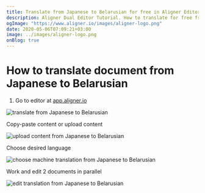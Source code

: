 ```yaml
---
title: Translate from Japanese to Belarusian for free in Aligner Editor
description: Aligner Dual Editor Tutorial. How to translate for free from Japanese to Belarusian. Aligner is multilingual document management platform. 
ogImage: "https://www.aligner.io/images/aligner-logo.png"
date: 2020-05-06T07:09:21+03:00
image: ../images/aligner-logo.png
onBlog: true
---
```


# How to translate document from Japanese to Belarusian

1. Go to editor at [app.aligner.io](https://app.aligner.io "Aligner App web page")

![translate from Japanese to Belarusian](../aligner-blank-editor.png "translate from Japanese to Belarusian")

Copy-paste content or upload content

![upload content from Japanese to Belarusian](../aligner-uploaded-document.png "upload content from Japanese to Belarusian")

Choose desired language

![choose machine translation from Japanese to Belarusian](../aligner-language-dropdown.png "choose machine translation from Japanese to Belarusian")

Work and edit 2 documents in parallel

![edit translation from Japanese to Belarusian](../aligner-double-sitded-editor.png "edit translation from Japanese to Belarusian")

